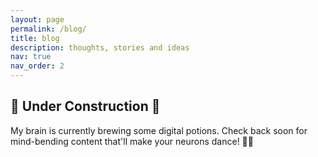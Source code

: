 ```yaml
---
layout: page
permalink: /blog/
title: blog
description: thoughts, stories and ideas
nav: true
nav_order: 2
---
```


<div class="blog">
  <div class="row">
    <div class="col-sm mt-3 mt-md-0">
      <div class="text-center mt-5">
        <h2 class="display-4">🚧 Under Construction 🚧</h2>
        <p class="lead">My brain is currently brewing some digital potions. Check back soon for mind-bending content that'll make your neurons dance! 🧠✨</p>
      </div>
    </div>
  </div>
</div>
